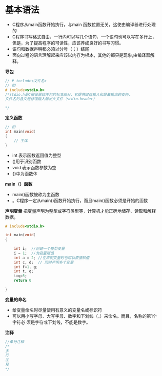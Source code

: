 # 基本语法

* C程序从main函数开始执行，与main 函数位置无关，这使由编译器进行处理的
* C程序书写格式自由，一行内可以写几个语句，一个语句也可以写在多行上，但是，为了提高程序的可读性，应该养成良好的书写习惯。
* 语句和数据声明都必须以分号（；）结尾
* 面向过程的语言理解起来应该以内存为根本，其他的都只是现象,由编译器解释。

**导包**

```C
// # include<文件名>
// 如
# include<stdio.h>
/*stdio.h是C编译器软件包的标准部分，它提供键盘输入和屏幕输出的支持.
文件名的含义是标准输入输出头文件（stdio.header)

*/
```
**定义函数**
```C
// 如
int main(void)
{
    // 主体
}
```
* int 表示函数返回值为整型
* ()用于识别函数
* void 表示函数参数为空
* {}中为函数体

**main（）函数**
* main()函数被称为主函数
* 。C程序一定从main()函数开始执行，而且main()函数必须是开始的函数



**声明变量**
把变量声明为整型或字符类型等，计算机才能正确地储存、读取和解释数据。
```C
# include<stdio.h>

int main(void)
{
    
    int i;  //创建一个整型变量
    i = 1;  //为变量赋值
    int a = 2; //在声明变量时也可以直接赋值
    int c, d;  // 同时声明多个变量
    int f=1, g;
    int t, q;
    t=q=5;
    return 0
    
}

```
**变量的命名**
* 给变量命名时尽量使用有意义的变量名或标识符
* 可以用小写字母、大写字母、数字和下划线（_）来命名。而且，名称的第1个字符必
须是字符或下划线，不能是数字。

**注释**
```C
//单行注释
/*
多
行
注
释
*/
```


